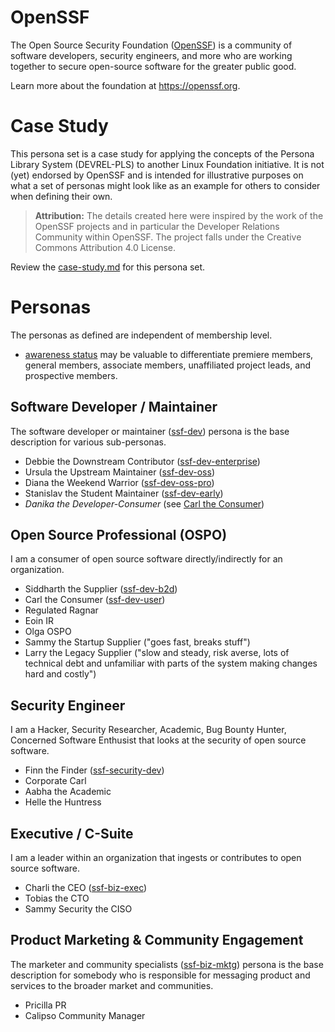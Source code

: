 
# OpenSSF

The Open Source Security Foundation ([OpenSSF](https://openssf.org)) is a community of software developers, security engineers, and more who are working together to secure open-source software for the greater public good.

Learn more about the foundation at https://openssf.org.

# Case Study

This persona set is a case study for applying the concepts of the Persona Library System (DEVREL-PLS) to another Linux Foundation initiative. It is not (yet) endorsed by OpenSSF and is intended for illustrative purposes on what a set of personas might look like as an example for others to consider when defining their own.

> **Attribution:** The details created here were inspired by the work of the OpenSSF projects and in particular the Developer Relations Community within OpenSSF. The project falls under the Creative Commons Attribution 4.0 License.

Review the [case-study.md](./docs/case-study.md) for this persona set.

# Personas

The personas as defined are independent of membership level.

- [awareness status](../../../docs/traits/awareness-status.md) may be valuable to differentiate premiere members, general members, associate members, unaffiliated project leads, and prospective members.

## Software Developer / Maintainer

The software developer or maintainer ([ssf-dev](./ssf-dev.json)) persona is the base description for various sub-personas.
- Debbie the Downstream Contributor ([ssf-dev-enterprise](./ssf-dev-enterprise.json))
- Ursula the Upstream Maintainer ([ssf-dev-oss](./ssf-dev-oss.json))
- Diana the Weekend Warrior ([ssf-dev-oss-pro](./ssf-dev-oss-pro.json))
- Stanislav the Student Maintainer ([ssf-dev-early](./ssf-dev-early.json))
- _Danika the Developer-Consumer_ (see [Carl the Consumer](./ssf-dev-user.json))

## Open Source Professional (OSPO)

I am a consumer of open source software directly/indirectly for an organization.

- Siddharth the Supplier ([ssf-dev-b2d](./ssf-dev-b2d.json))
- Carl the Consumer ([ssf-dev-user](./ssf-dev-user.json))
- Regulated Ragnar
- Eoin IR
- Olga OSPO
- Sammy the Startup Supplier ("goes fast, breaks stuff")
- Larry the Legacy Supplier ("slow and steady, risk averse, lots of technical debt and unfamiliar with parts of the system making changes hard and costly")

## Security Engineer

I am a Hacker, Security Researcher, Academic, Bug Bounty Hunter, Concerned Software Enthusist that looks at the security of open source software.

- Finn the Finder ([ssf-security-dev](./ssf-security-dev.json))
- Corporate Carl
- Aabha the Academic
- Helle the Huntress

## Executive / C-Suite

I am a leader within an organization that ingests or contributes to open source software.

- Charli the CEO ([ssf-biz-exec](./ssf-biz-exec.json))
- Tobias the CTO
- Sammy Security the CISO

## Product Marketing & Community Engagement

The marketer and community specialists ([ssf-biz-mktg](./ssf-biz-mktg.json)) persona is the base description for somebody who is responsible for messaging product and services to the broader market and communities.

- Pricilla PR
- Calipso Community Manager

